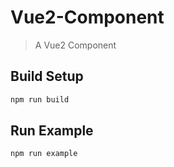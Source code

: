 # Vue2-Component

> A Vue2 Component

## Build Setup

``` bash
npm run build
```

## Run Example

``` bash
npm run example

```
